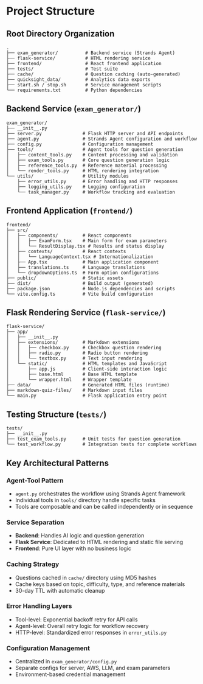 # Project Structure

## Root Directory Organization

```
.
├── exam_generator/          # Backend service (Strands Agent)
├── flask-service/           # HTML rendering service
├── frontend/                # React frontend application
├── tests/                   # Test suite
├── cache/                   # Question caching (auto-generated)
├── quicksight_data/         # Analytics data exports
├── start.sh / stop.sh       # Service management scripts
└── requirements.txt         # Python dependencies
```

## Backend Service (`exam_generator/`)

```
exam_generator/
├── __init__.py
├── server.py               # Flask HTTP server and API endpoints
├── agent.py                # Strands Agent configuration and workflow
├── config.py               # Configuration management
├── tools/                  # Agent tools for question generation
│   ├── content_tools.py    # Content processing and validation
│   ├── exam_tools.py       # Core question generation logic
│   ├── reference_tools.py  # Reference material processing
│   └── render_tools.py     # HTML rendering integration
└── utils/                  # Utility modules
    ├── error_utils.py      # Error handling and HTTP responses
    ├── logging_utils.py    # Logging configuration
    └── task_manager.py     # Workflow tracking and evaluation
```

## Frontend Application (`frontend/`)

```
frontend/
├── src/
│   ├── components/         # React components
│   │   ├── ExamForm.tsx    # Main form for exam parameters
│   │   └── ResultDisplay.tsx # Results and status display
│   ├── contexts/           # React contexts
│   │   └── LanguageContext.tsx # Internationalization
│   ├── App.tsx             # Main application component
│   ├── translations.ts     # Language translations
│   └── dropdownOptions.ts  # Form option configurations
├── public/                 # Static assets
├── dist/                   # Build output (generated)
├── package.json            # Node.js dependencies and scripts
└── vite.config.ts          # Vite build configuration
```

## Flask Rendering Service (`flask-service/`)

```
flask-service/
├── app/
│   ├── __init__.py
│   ├── extensions/         # Markdown extensions
│   │   ├── checkbox.py     # Checkbox question rendering
│   │   ├── radio.py        # Radio button rendering
│   │   └── textbox.py      # Text input rendering
│   └── static/             # HTML templates and JavaScript
│       ├── app.js          # Client-side interaction logic
│       ├── base.html       # Base HTML template
│       └── wrapper.html    # Wrapper template
├── data/                   # Generated HTML files (runtime)
├── markdown-quiz-files/    # Markdown input files
└── main.py                 # Flask application entry point
```

## Testing Structure (`tests/`)

```
tests/
├── __init__.py
├── test_exam_tools.py      # Unit tests for question generation
└── test_workflow.py        # Integration tests for complete workflows
```

## Key Architectural Patterns

### Agent-Tool Pattern
- `agent.py` orchestrates the workflow using Strands Agent framework
- Individual tools in `tools/` directory handle specific tasks
- Tools are composable and can be called independently or in sequence

### Service Separation
- **Backend**: Handles AI logic and question generation
- **Flask Service**: Dedicated to HTML rendering and static file serving
- **Frontend**: Pure UI layer with no business logic

### Caching Strategy
- Questions cached in `cache/` directory using MD5 hashes
- Cache keys based on topic, difficulty, type, and reference materials
- 30-day TTL with automatic cleanup

### Error Handling Layers
- Tool-level: Exponential backoff retry for API calls
- Agent-level: Overall retry logic for workflow recovery
- HTTP-level: Standardized error responses in `error_utils.py`

### Configuration Management
- Centralized in `exam_generator/config.py`
- Separate configs for server, AWS, LLM, and exam parameters
- Environment-based credential management